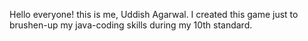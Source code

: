 Hello everyone! this is me, Uddish Agarwal.
I created this game just to brushen-up my java-coding skills during my 10th standard.
